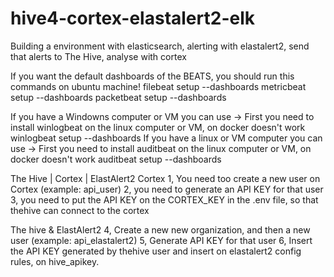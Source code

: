 # hive4-cortex-elastalert2-elk
Building a environment with elasticsearch, alerting with elastalert2, send that alerts to The Hive, analyse with cortex

If you want the default dashboards of the BEATS, you should run this commands on ubuntu machine!
    filebeat setup --dashboards
    metricbeat setup --dashboards
    packetbeat setup --dashboards

If you have a Windowns computer or VM you can use ->
    First you need to install winlogbeat on the linux computer or VM, on docker doesn't work
    winlogbeat setup --dashboards
If you have a linux or VM computer you can use ->
    First you need to install auditbeat on the linux computer or VM, on docker doesn't work
    auditbeat setup --dashboards


The Hive | Cortex | ElastAlert2
Cortex
1, You need too create a new user on Cortex (example: api_user)
2, you need to generate an API KEY for that user
3, you need to put the API KEY on the CORTEX_KEY in the .env file, so that thehive can connect to the cortex

The hive & ElastAlert2
4, Create a new  new organization, and then a new user (example: api_elastalert2)
5, Generate API KEY  for that user
6, Insert the API KEY generated by thehive user and insert on elastalert2 config rules, on hive_apikey.



